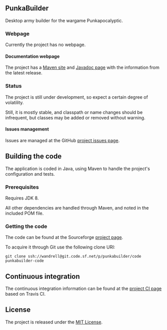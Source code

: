 ## PunkaBuilder
Desktop army builder for the wargame Punkapocalyptic.

### Webpage
Currently the project has no webpage.

#### Documentation webpage
The project has a [Maven site][] and [Javadoc page][] with the information from the
latest release.

### Status
The project is still under development, so expect a certain degree of volatility.

Still, it is mostly stable, and classpath or name changes should be infrequent, but classes may be added or removed without warning.

#### Issues management
Issues are managed at the GitHub [project issues page][].

## Building the code
The application is coded in Java, using Maven to handle the project's configuration and tests.

### Prerequisites
Requires JDK 8.

All other dependencies are handled through Maven, and noted in the included POM file.

### Getting the code
The code can be found at the Sourceforge [project page][].

To acquire it through Git use the following clone URI:

`git clone ssh://wandrell@git.code.sf.net/p/punkabuilder/code punkabuilder-code`

## Continuous integration
The continuous integration information can be found at the [project CI page][] based on Travis CI.

## License
The project is released under the [MIT License][].

[Javadoc page]: http://docs.wandrell.com/maven/tabletop-punkapocalyptic-desktop/apidocs
[Maven site]: http://docs.wandrell.com/maven/tabletop-punkapocalyptic-desktop
[MIT License]: http://www.opensource.org/licenses/mit-license.php
[project CI page]: https://
[project issues page]: https://
[project page]: https://sourceforge.net/projects/punkabuilder/